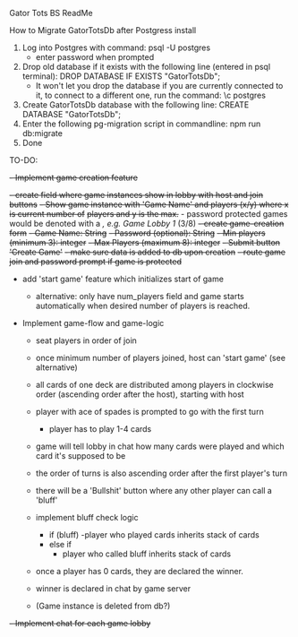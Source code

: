 Gator Tots BS ReadMe

How to Migrate GatorTotsDb after Postgress install

1. Log into Postgres with command:
   psql -U postgres
   - enter password when prompted
2. Drop old database if it exists with the following line (entered in psql terminal):
   DROP DATABASE IF EXISTS "GatorTotsDb";
   - It won't let you drop the database if you are currently connected to it, to connect to a
     different one, run the command: \c postgres
3. Create GatorTotsDb database with the following line:
   CREATE DATABASE "GatorTotsDb";
4. Enter the following pg-migration script in commandline:
   npm run db:migrate
5. Done

TO-DO:

~~- Implement game creation feature~~

~~- create field where game instances show in lobby with host and join buttons~~
~~- Show game instance with 'Game Name' and players (x/y) where x is current number of~~
~~players and y is the max.~~ - password protected games would be denoted with a _, e.g. Game Lobby 1_ (3/8)
~~- create game-creation form~~
~~- Game Name: String~~
~~- Password (optional): String~~
~~- Min players (minimum 3): integer~~
~~- Max Players (maximum 8): integer~~
~~- Submit button 'Create Game'~~
~~- make sure data is added to db upon creation~~
~~- route game join and password prompt if game is protected~~

- add 'start game' feature which initializes start of game

  - alternative: only have num_players field and game starts automatically when desired number of
    players is reached.

- Implement game-flow and game-logic

  - seat players in order of join
  - once minimum number of players joined, host can 'start game' (see alternative)
  - all cards of one deck are distributed among players in clockwise order (ascending order after the host), starting with host
  - player with ace of spades is prompted to go with the first turn
    - player has to play 1-4 cards
  - game will tell lobby in chat how many cards were played and which card it's supposed to be
  - the order of turns is also ascending order after the first player's turn
  - there will be a 'Bullshit' button where any other player can call a 'bluff'
  - implement bluff check logic
    - if (bluff)
      -player who played cards inherits stack of cards
    - else if
      - player who called bluff inherits stack of cards
  - once a player has 0 cards, they are declared the winner.
  - winner is declared in chat by game server

  - (Game instance is deleted from db?)

~~- Implement chat for each game lobby~~
